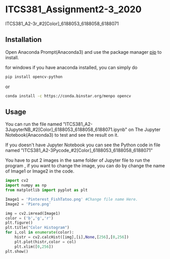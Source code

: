 # ITCS381_Assignment2-3_2020
ITCS381_A2-3r_#2[Color]_6188053_6188058_6188071

## Installation

Open Anaconda Prompt(Anaconda3) and use the package manager [pip](https://pip.pypa.io/en/stable/) to install.

for windows if you have anaconda installed, you can simply do
```bash
pip install opencv-python
```
or
```bash
conda install -c https://conda.binstar.org/menpo opencv
```

## Usage
You can run the file named "ITCS381_A2-3JupyterNB_#2[Color]_6188053_6188058_6188071.ipynb" on The Jupyter Notebook(Anaconda3) 
to test and see the result on it.

If you doesn't have Jupyter Notebook you can see the Python code in file named "ITCS381_A2-3Pycode_#2[Color]_6188053_6188058_6188071"

You have to put 2 images in the same folder of Jupyter file to run the program , if you want to change the image, you can do by change
the name of Image1 or Image2 in the code.

```python
import cv2
import numpy as np
from matplotlib import pyplot as plt

Image1 = 'Pinterest_FishTatoo.png' #Change file name Here.
Image2 = 'Piero.png'

img = cv2.imread(Image1)
color = ('b','g','r')
plt.figure()
plt.title("Color Histogram")
for i,col in enumerate(color):
    histr = cv2.calcHist([img],[i],None,[256],[0,256])
    plt.plot(histr,color = col)
    plt.xlim([0,256])
plt.show()
```


